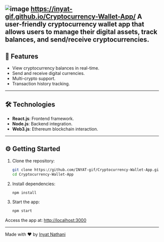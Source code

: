 ![image](https://github.com/user-attachments/assets/1e61d886-993a-42d5-ba12-1b67041a2cd0)
https://inyat-gif.github.io/Cryptocurrency-Wallet-App/
A user-friendly cryptocurrency wallet app that allows users to manage their digital assets, track balances, and send/receive cryptocurrencies.
---
## 🚀 Features
- View cryptocurrency balances in real-time.
- Send and receive digital currencies.
- Multi-crypto support.
- Transaction history tracking.

---

## 🛠️ Technologies

- **React.js**: Frontend framework.
- **Node.js**: Backend integration.
- **Web3.js**: Ethereum blockchain interaction.

---

## ⚙️ Getting Started

1. Clone the repository:

   ```bash
   git clone https://github.com/INYAT-gif/Cryptocurrency-Wallet-App.git
   cd Cryptocurrency-Wallet-App
   ```

2. Install dependencies:

   ```bash
   npm install
   ```

3. Start the app:

   ```bash
   npm start
   ```

Access the app at: [http://localhost:3000](http://localhost:3000)

---

Made with ❤️ by [Inyat Nathani](https://www.linkedin.com/in/inyat/)
```

